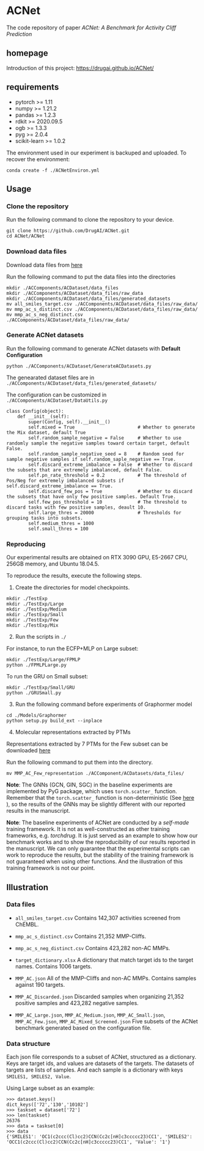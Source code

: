 # ACNet

The code repository of paper *ACNet: A Benchmark for Activity Cliff Prediction*


## homepage
Introduction of this project: https://drugai.github.io/ACNet/


## requirements
- pytorch >= 1.11
- numpy >= 1.21.2
- pandas >= 1.2.3
- rdkit >= 2020.09.5
- ogb >= 1.3.3
- pyg >= 2.0.4
- scikit-learn >= 1.0.2

The environment used in our experiment is backuped and uploaded. 
To recover the environment:

`conda create -f ./ACNetEnviron.yml`

## Usage 
### Clone the repository
Run the following command to clone the repository to your device.

```
git clone https://github.com/DrugAI/ACNet.git
cd ACNet/ACNet
```

### Download data files
Download data files from [here](https://drive.google.com/drive/folders/1JogBAg9AI0pUxY44w9_g8RHboLf7V5q7?usp=sharing)

Run the following command to put the data files into the directories

```
mkdir ./ACComponents/ACDataset/data_files
mkdir ./ACComponents/ACDataset/data_files/raw_data
mkdir ./ACComponents/ACDataset/data_files/generated_datasets
mv all_smiles_target.csv ./ACComponents/ACDataset/data_files/raw_data/
mv mmp_ac_s_distinct.csv ./ACComponents/ACDataset/data_files/raw_data/
mv mmp_ac_s_neg_distinct.csv ./ACComponents/ACDataset/data_files/raw_data/
```

### Generate ACNet datasets

Run the following command to generate ACNet datasets with **Default Configuration**

```
python ./ACComponents/ACDataset/GenerateACDatasets.py
```

The genearated dataset files are in `./ACComponents/ACDataset/data_files/generated_datasets/`

The configuration can be customized in `./ACComponents/ACDataset/DataUtils.py`


```
class Config(object):
    def __init__(self):
        super(Config, self).__init__()
        self.mixed = True                       # Whether to generate the Mix dataset, default True
        self.random_sample_negative = False     # Whether to use randomly sample the negative samples toward certain target, default False.
        self.random_sample_negative_seed = 8    # Random seed for sample negative samples if self.random_saple_negative == True.
        self.discard_extreme_imbalance = False  # Whether to discard the subsets that are extremely imbalanced, default False.
        self.pn_rate_threshold = 0.2            # The threshold of Pos/Neg for extremely imbalanced subsets if self.discard_extreme_imbalance == True.
        self.discard_few_pos = True             # Whether to discard the subsets that have only few positive samples. Default True.
        self.few_pos_threshold = 10             # The threshold to discard tasks with few positive samples, deault 10.
        self.large_thres = 20000                # Thresholds for grouping tasks into subsets.
        self.medium_thres = 1000
        self.small_thres = 100
```

### Reproducing

Our experimental results are obtained on RTX 3090 GPU, E5-2667 CPU, 256GB memory, and Ubuntu 18.04.5.

To reproduce the results, execute the following steps.



1. Create the directories for model checkpoints.

```
mkdir ./TestExp
mkdir ./TestExp/Large
mkdir ./TestExp/Medium
mkdir ./TestExp/Small
mkdir ./TestExp/Few
mkdir ./TestExp/Mix
```

2. Run the scripts in `./`

For instance, to run the ECFP+MLP on Large subset:

```
mkdir ./TestExp/Large/FPMLP
python ./FPMLPLarge.py
```

To run the GRU on Small subset:

```
mkdir ./TestExp/Small/GRU
python ./GRUSmall.py
```

3. Run the following command before experiments of Graphormer model

```
cd ./Models/Graphormer
python setup.py build_ext --inplace
```

4. Molecular representations extracted by PTMs

Representations extracted by 7 PTMs for the Few subset can be downloaded [here](https://drive.google.com/drive/folders/1JogBAg9AI0pUxY44w9_g8RHboLf7V5q7?usp=sharing)

Run the following command to put them into the directory.

```
mv MMP_AC_Few_representation ./ACComponent/ACDatasets/data_files/
```


**Note**:
The GNNs (GCN, GIN, SGC) in the baseline experiments are implemented by PyG package, which uses `torch.scatter_` function.
Remember that the `torch.scatter_` function is non-deterministic (See [here](https://pytorch.org/docs/stable/generated/torch.Tensor.scatter_.html#torch.Tensor.scatter_) ), so the results of the GNNs may be slightly different with our reported results in the manuscript.


**Note**:
The baseline experiments of ACNet are conducted by a *self-made* training framework.
It is not as well-constructed as other training frameworks, e.g. *torchdrug*.
It is just served as an example to show how our benchmark works and to show the reproducibility of our results reported in the manuscript.
We can only guarantee that the experimental scripts can work to reproduce the results, but the stability of the training framework is not guaranteed when using other functions.
And the illustration of this training framework is not our point.




## Illustration
### Data files

- `all_smiles_target.csv`
Contains 142,307 activities screened from ChEMBL.

- `mmp_ac_s_distinct.csv`
Contains 21,352 MMP-Cliffs.

- `mmp_ac_s_neg_distinct.csv`
Contains 423,282 non-AC MMPs.

- `target_dictionary.xlsx`
A dictionary that match target ids to the target names. Contains 1006 targets.

- `MMP_AC.json`
All of the MMP-Cliffs and non-AC MMPs. Contains samples against 190 targets.

- `MMP_AC_Discarded.json`
Discarded samples when organizing 21,352 positive samples and 423,282 negative samples.

- `MMP_AC_Large.json`, `MMP_AC_Medium.json`, `MMP_AC_Small.json`, `MMP_AC_Few.json`, `MMP_AC_Mixed_Screened.json`
Five subsets of the ACNet benchmark generated based on the configuration file.


### Data structure
Each json file corresponds to a subset of ACNet, structured as a dictionary.
Keys are target ids, and values are datasets of the targets.
The datasets of targets are lists of samples.
And each sample is a dictionary with keys `SMILES1, SMILES2, Value`.

Using Large subset as an example:

```
>>> dataset.keys()
dict_keys(['72','130','10102']
>>> taskset = dataset['72']
>>> len(taskset)
26376
>>> data = taskset[0]
>>> data
{'SMILES1': 'OC1(c2ccc(Cl)cc2)CCN(Cc2c[nH]c3ccccc23)CC1', 'SMILES2': 'OCC1(c2ccc(Cl)cc2)CCN(Cc2c[nH]c3ccccc23)CC1', 'Value': '1'}
```

